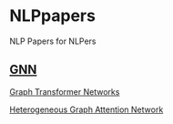 # NLPpapers
NLP Papers for NLPers

## [GNN](https://github.com/xvnlp77/NLPpapers/tree/master/GNN)
[Graph Transformer Networks](https://github.com/xvnlp77/NLPpapers/blob/master/GNN/Graph%20Transformer%20Networks.pdf)

[Heterogeneous Graph Attention Network](https://github.com/xvnlp77/NLPpapers/blob/master/GNN/Heterogeneous%20Graph%20Attention%20Network.pdf)
